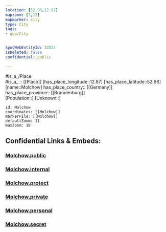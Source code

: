 ```yaml
---
location: [52.98,12.87] 
mapzoom: [7,12] 
mapmarker: city 
type: City
tags:
- geo/City


SpocWebEntityId: 32537
isDeleted: false
confidential: public

---
```

#is_a_/Place  
#is_a_ :: [[Place]] 
[has_place_longitude::12.87] 
[has_place_latitude::52.98] 
[name::Molchow] 
has_place_country:: [[Germany]]  
has_place_province:: [[Brandenburg]]  
[Population::] 
[Unknown::] 


```leaflet
id: Molchow
coordinates: [[Molchow]] 
markerFile: [[Molchow]] 
defaultZoom: 11 
maxZoom: 18
```


## Confidential Links & Embeds: 

### [Molchow.public](/_public/\Earth\Continent\Europe\Europe~Central\Germany\Germany~East\Brandenburg\counties~Brandenburg\Ostprignitz-Ruppin\cities~Ostprignitz-Ruppin\NeuruppinMolchow.public.md) 

### [Molchow.internal](/_internal/\Earth\Continent\Europe\Europe~Central\Germany\Germany~East\Brandenburg\counties~Brandenburg\Ostprignitz-Ruppin\cities~Ostprignitz-Ruppin\NeuruppinMolchow.internal.md) 

### [Molchow.protect](/_protect/\Earth\Continent\Europe\Europe~Central\Germany\Germany~East\Brandenburg\counties~Brandenburg\Ostprignitz-Ruppin\cities~Ostprignitz-Ruppin\NeuruppinMolchow.protect.md) 

### [Molchow.private](/_private/\Earth\Continent\Europe\Europe~Central\Germany\Germany~East\Brandenburg\counties~Brandenburg\Ostprignitz-Ruppin\cities~Ostprignitz-Ruppin\NeuruppinMolchow.private.md) 

### [Molchow.personal](/_personal/\Earth\Continent\Europe\Europe~Central\Germany\Germany~East\Brandenburg\counties~Brandenburg\Ostprignitz-Ruppin\cities~Ostprignitz-Ruppin\NeuruppinMolchow.personal.md) 

### [Molchow.secret](/_secret/\Earth\Continent\Europe\Europe~Central\Germany\Germany~East\Brandenburg\counties~Brandenburg\Ostprignitz-Ruppin\cities~Ostprignitz-Ruppin\NeuruppinMolchow.secret.md)

